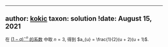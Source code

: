 
---
author: [kokic](/kokic.md)
taxon: solution
!date: August 15, 2021
---

在 [$(1-q)^{-n}$ 的系数](/daily-surf/expand-coefficient-000A.md) 中取 $n = 3$, 得到 $a_{u} = \frac{1}{2}(u + 2)(u + 1)$.
